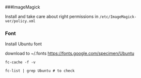 ###ImageMagick

Install and take care about right permissions in `/etc/ImageMagick-ver/policy.xml`

### Font
Install Ubuntu font

download to ~/.fonts
https://fonts.google.com/specimen/Ubuntu

`fc-cache -f -v`

`fc-list | grep Ubuntu # to check`
